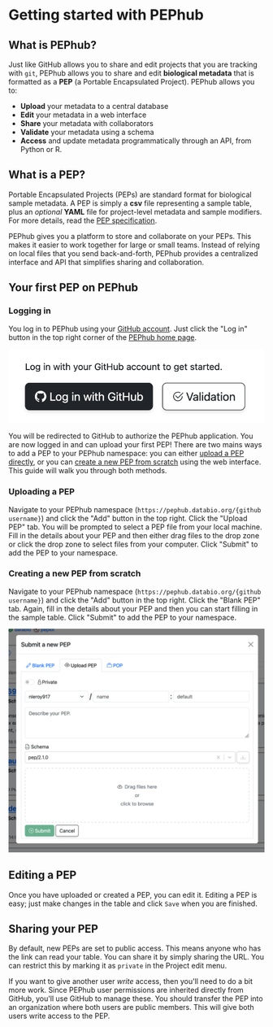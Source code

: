 # Getting started with PEPhub

## What is PEPhub?

Just like GitHub allows you to share and edit projects that you are tracking with `git`, PEPhub allows you to share and edit **biological metadata** that is formatted as a **PEP** (a Portable Encapsulated Project). PEPhub allows you to:

- **Upload** your metadata to a central database
- **Edit** your metadata in a web interface
- **Share** your metadata with collaborators
- **Validate** your metadata using a schema
- **Access** and update metadata programmatically through an API, from Python or R.

## What is a PEP?

Portable Encapsulated Projects (PEPs) are standard format for biological sample metadata.  A PEP is simply a **csv** file representing a sample table, plus an *optional* **YAML** file for project-level metadata and sample modifiers.  For more details, read the [PEP specification](http://pep.databio.org/spec/simple-example).

PEPhub gives you a platform to store and collaborate on your PEPs. This makes it easier to work together for large or small teams. Instead of relying on local files that you send back-and-forth, PEPhub provides a centralized interface and API that simplifies sharing and collaboration.

## Your first PEP on PEPhub

### Logging in

You log in to PEPhub using your [GitHub account](https://github.com/signup). Just click the "Log in" button in the top right corner of the [PEPhub home page](https://pephub.databio.org). 

![PEPhub login button](../img/login.png)

You will be redirected to GitHub to authorize the PEPhub application. You are now logged in and can upload your first PEP! There are two mains ways to add a PEP to your PEPhub namespace: you can either [upload a PEP directly](#uploading-a-pep), or you can [create a new PEP from scratch](#creating-a-new-pep-from-scratch) using the web interface. This guide will walk you through both methods.

### Uploading a PEP

Navigate to your PEPhub namespace (`https://pephub.databio.org/{github username}`) and click the "Add" button in the top right. Click the "Upload PEP" tab. You will be prompted to select a PEP file from your local machine. Fill in the details about your PEP and then either drag files to the drop zone or click the drop zone to select files from your computer. Click "Submit" to add the PEP to your namespace.

### Creating a new PEP from scratch

Navigate to your PEPhub namespace (`https://pephub.databio.org/{github username}`) and click the "Add" button in the top right. Click the "Blank PEP" tab. Again, fill in the details about your PEP and then you can start filling in the sample table. Click "Submit" to add the PEP to your namespace.

![Submission form for a new PEP](../img/add-pep-form.png)

## Editing a PEP

Once you have uploaded or created a PEP, you can edit it. Editing a PEP is easy; just make changes in the table and click `Save` when you are finished.

## Sharing your PEP

By default, new PEPs are set to public access. This means anyone who has the link can read your table. You can share it by simply sharing the URL. You can restrict this by marking it as `private` in the Project edit menu.

If you want to give another user *write* access, then you'll need to do a bit more work. Since PEPhub user permissions are inherited directly from GitHub, you'll use GitHub to manage these. You should transfer the PEP into an organization where both users are public members. This will give both users write access to the PEP.









